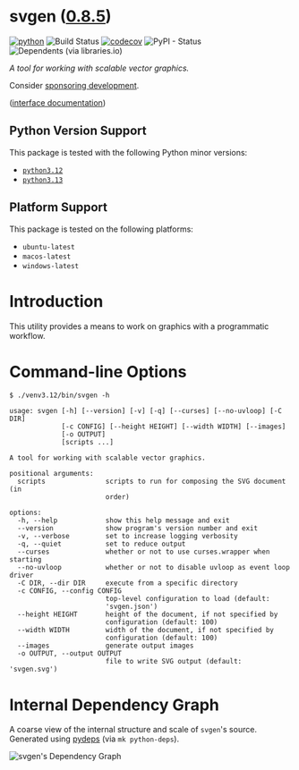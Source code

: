 <!--
    =====================================
    generator=datazen
    version=3.2.3
    hash=37cac336d870d00e6126298498627a6b
    =====================================
-->

# svgen ([0.8.5](https://pypi.org/project/svgen/))

[![python](https://img.shields.io/pypi/pyversions/svgen.svg)](https://pypi.org/project/svgen/)
![Build Status](https://github.com/libre-embedded/svgen/workflows/Python%20Package/badge.svg)
[![codecov](https://codecov.io/gh/libre-embedded/svgen/branch/master/graphs/badge.svg?branch=master)](https://codecov.io/github/libre-embedded/svgen)
![PyPI - Status](https://img.shields.io/pypi/status/svgen)
![Dependents (via libraries.io)](https://img.shields.io/librariesio/dependents/pypi/svgen)

*A tool for working with scalable vector graphics.*

Consider [sponsoring development](https://github.com/sponsors/libre-embedded).

([interface documentation](https://libre-embedded.github.io/python/svgen))

## Python Version Support

This package is tested with the following Python minor versions:

* [`python3.12`](https://docs.python.org/3.12/)
* [`python3.13`](https://docs.python.org/3.13/)

## Platform Support

This package is tested on the following platforms:

* `ubuntu-latest`
* `macos-latest`
* `windows-latest`

# Introduction

This utility provides a means to work on graphics with a programmatic workflow.

# Command-line Options

```
$ ./venv3.12/bin/svgen -h

usage: svgen [-h] [--version] [-v] [-q] [--curses] [--no-uvloop] [-C DIR]
             [-c CONFIG] [--height HEIGHT] [--width WIDTH] [--images]
             [-o OUTPUT]
             [scripts ...]

A tool for working with scalable vector graphics.

positional arguments:
  scripts               scripts to run for composing the SVG document (in
                        order)

options:
  -h, --help            show this help message and exit
  --version             show program's version number and exit
  -v, --verbose         set to increase logging verbosity
  -q, --quiet           set to reduce output
  --curses              whether or not to use curses.wrapper when starting
  --no-uvloop           whether or not to disable uvloop as event loop driver
  -C DIR, --dir DIR     execute from a specific directory
  -c CONFIG, --config CONFIG
                        top-level configuration to load (default:
                        'svgen.json')
  --height HEIGHT       height of the document, if not specified by
                        configuration (default: 100)
  --width WIDTH         width of the document, if not specified by
                        configuration (default: 100)
  --images              generate output images
  -o OUTPUT, --output OUTPUT
                        file to write SVG output (default: 'svgen.svg')

```

# Internal Dependency Graph

A coarse view of the internal structure and scale of
`svgen`'s source.
Generated using [pydeps](https://github.com/thebjorn/pydeps) (via
`mk python-deps`).

![svgen's Dependency Graph](im/pydeps.svg)
